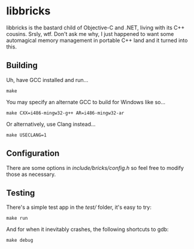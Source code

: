 libbricks
=========

libbricks is the bastard child of Objective-C and .NET, living with its C++
cousins. Srsly, wtf. Don't ask me why, I just happened to want some automagical
memory management in portable C++ land and it turned into this.


Building
--------

Uh, have GCC installed and run...

    make

You may specify an alternate GCC to build for Windows like so...

    make CXX=i486-mingw32-g++ AR=i486-mingw32-ar

Or alternatively, use Clang instead...

    make USECLANG=1


Configuration
-------------

There are some options in _include/bricks/config.h_ so feel free to modify
those as necessary.


Testing
-------

There's a simple test app in the _test/_ folder, it's easy to try:

    make run

And for when it inevitably crashes, the following shortcuts to gdb:

    make debug
